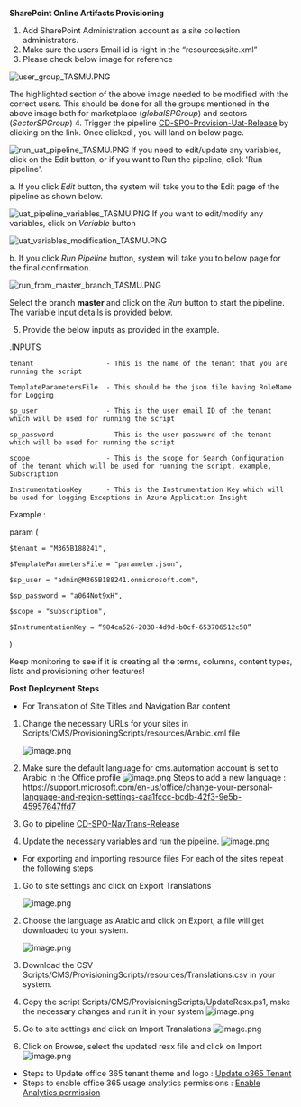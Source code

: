 **SharePoint Online Artifacts Provisioning** 
 
1. Add SharePoint Administration account as a site collection administrators. 
2. Make sure the users Email id is right in the “resources\site.xml” 
3. Please check below image for reference

![user_group_TASMU.PNG](/.attachments/user_group_TASMU-e3955649-ead0-4abc-a669-f794bb5b1eda.PNG)

The highlighted section of the above image needed to be modified with the correct users. This should be done for all the groups mentioned in the above image both for marketplace (*globalSPGroup*) and sectors (*SectorSPGroup*)
4. Trigger the pipeline [CD-SPO-Provision-Uat-Release](https://dev.azure.com/TASMUCP/TASMU%20Central%20Platform/_build?definitionId=593) by clicking on the link.
Once clicked , you will land on below page. 

![run_uat_pipeline_TASMU.PNG](/.attachments/run_uat_pipeline_TASMU-129db537-c02b-4c8c-bbb6-b513e0d37b8e.PNG)
If you need to edit/update any variables, click on the Edit button, or if you want to Run the pipeline, click 'Run pipeline'.

a. If you click *Edit* button, the system will take you to the Edit page of the pipeline as shown below.

![uat_pipeline_variables_TASMU.PNG](/.attachments/uat_pipeline_variables_TASMU-fc9bc749-8a1f-4207-9be3-7c050afc10be.PNG)
If you want to edit/modify any variables, click on *Variable* button

![uat_variables_modification_TASMU.PNG](/.attachments/uat_variables_modification_TASMU-32818179-5b19-4fd2-91a7-87c0558f0e3e.PNG)

b. If you click *Run Pipeline* button, system will take you to below page for the final confirmation. 

![run_from_master_branch_TASMU.PNG](/.attachments/run_from_master_branch_TASMU-7a6e57a4-1692-4978-b9eb-598aa7891a9e.PNG)

Select the branch **master** and click on the *Run* button to start the pipeline. 
The variable input details is provided below. 

5. Provide the below inputs as provided in the example.

.INPUTS 

  

    tenant                  - This is the name of the tenant that you are running the script 

    TemplateParametersFile  - This should be the json file having RoleName for Logging 

    sp_user                 - This is the user email ID of the tenant which will be used for running the script 

    sp_password             - This is the user password of the tenant which will be used for running the script 

    scope                   - This is the scope for Search Configuration of the tenant which will be used for running the script, example, Subscription 

    InstrumentationKey      - This is the Instrumentation Key which will be used for logging Exceptions in Azure Application Insight  

  

Example :  

param ( 

    $tenant = "M365B188241", 

    $TemplateParametersFile = "parameter.json", 

    $sp_user = "admin@M365B188241.onmicrosoft.com", 

    $sp_password = "a064Not9xH", 

    $scope = "subscription", 

    $InstrumentationKey = “984ca526-2038-4d9d-b0cf-653706512c58” 

) 



  Keep monitoring to see if it is creating all the terms, columns, content types, lists and provisioning other features! 

**Post Deployment Steps**
- For Translation of Site Titles and Navigation Bar content

1. Change the necessary URLs for your sites in Scripts/CMS/ProvisioningScripts/resources/Arabic.xml file

     ![image.png](/.attachments/image-d50715f4-2390-4b54-a74d-0d0e69009d18.png)
 
1. Make sure the default language for cms.automation account is set to Arabic in the Office profile
     ![image.png](/.attachments/image-da51dc53-4c85-4e2d-ac44-176896a27e7f.png)
     Steps to add a new language : https://support.microsoft.com/en-us/office/change-your-personal-language-and-region-settings-caa1fccc-bcdb-42f3-9e5b-45957647ffd7
1. Go to pipeline [CD-SPO-NavTrans-Release](https://dev.azure.com/TASMUCP/TASMU%20Central%20Platform/_build?definitionId=722)
1. Update the necessary variables and run the pipeline.
     ![image.png](/.attachments/image-987edea8-bafa-4bac-91ac-1e1080cbd883.png)

- For exporting and importing resource files 
For each of the sites repeat the following steps
1. Go to site settings and click on Export Translations

     ![image.png](/.attachments/image-8af24e25-4685-4883-aa63-d429b65c9786.png)
1. Choose the language as Arabic and click on Export, a file will get downloaded to your system.

     ![image.png](/.attachments/image-9bf1df77-9f48-4509-b216-b5584f717b38.png)
1. Download the CSV Scripts/CMS/ProvisioningScripts/resources/Translations.csv in your system.   
1. Copy the script Scripts/CMS/ProvisioningScripts/UpdateResx.ps1, make the necessary changes and run it in your system 
     ![image.png](/.attachments/image-dae3c975-8427-4190-a7f2-cfc36dcd0657.png)
1. Go to site settings and click on Import Translations
     ![image.png](/.attachments/image-c35e80ae-eb45-4207-8a20-9de2cac55ca0.png)
1. Click on Browse, select the updated resx file and click on Import
     ![image.png](/.attachments/image-66e202fa-990a-4b7e-a735-993793180dd7.png)


- Steps to Update office 365 tenant theme and logo : [Update o365 Tenant](https://docs.microsoft.com/en-us/microsoft-365/admin/setup/customize-your-organization-theme?view=o365-worldwide)
- Steps to enable office 365 usage analytics permissions : [Enable Analytics permission](https://docs.microsoft.com/en-us/microsoft-365/admin/usage-analytics/enable-usage-analytics?view=o365-worldwide)